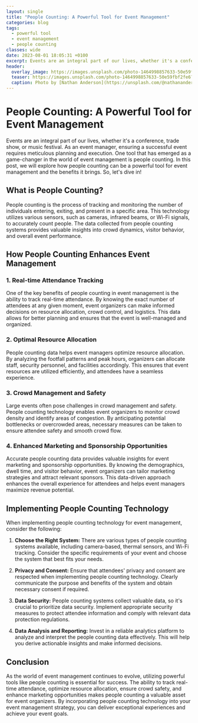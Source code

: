 ```yaml
---
layout: single
title: "People Counting: A Powerful Tool for Event Management"
categories: blog
tags:
  - powerful tool
  - event management
  - people counting
classes: wide
date: 2023-08-01 18:05:31 +0100
excerpt: Events are an integral part of our lives, whether it's a conference, trade show, or music festival.
header:
  overlay_image: https://images.unsplash.com/photo-1464998857633-50e59fbf2fe6?crop=entropy&cs=tinysrgb&fit=max&fm=jpg&ixid=M3w0Nzk0ODB8MHwxfHNlYXJjaHw0fHxwb3dlcmZ1bCUyMHRvb2wlMkMlMjBldmVudCUyMG1hbmFnZW1lbnQlMkMlMjBwZW9wbGUlMjBjb3VudGluZ3xlbnwwfDB8fHwxNjkwOTA1OTIzfDA&ixlib=rb-4.0.3&q=80&w=1080
  teaser: https://images.unsplash.com/photo-1464998857633-50e59fbf2fe6?crop=entropy&cs=tinysrgb&fit=max&fm=jpg&ixid=M3w0Nzk0ODB8MHwxfHNlYXJjaHw0fHxwb3dlcmZ1bCUyMHRvb2wlMkMlMjBldmVudCUyMG1hbmFnZW1lbnQlMkMlMjBwZW9wbGUlMjBjb3VudGluZ3xlbnwwfDB8fHwxNjkwOTA1OTIzfDA&ixlib=rb-4.0.3&q=80&w=400
  caption: Photo by [Nathan Anderson](https://unsplash.com/@nathananderson?utm_source=peoplecounter&utm_medium=referral) on [Unsplash](https://unsplash.com/?utm_source=peoplecounter&utm_medium=referral)
---
```


# People Counting: A Powerful Tool for Event Management

Events are an integral part of our lives, whether it's a conference, trade show, or music festival. As an event manager, ensuring a successful event requires meticulous planning and execution. One tool that has emerged as a game-changer in the world of event management is people counting. In this post, we will explore how people counting can be a powerful tool for event management and the benefits it brings. So, let's dive in!

## What is People Counting?

People counting is the process of tracking and monitoring the number of individuals entering, exiting, and present in a specific area. This technology utilizes various sensors, such as cameras, infrared beams, or Wi-Fi signals, to accurately count people. The data collected from people counting systems provides valuable insights into crowd dynamics, visitor behavior, and overall event performance.

## How People Counting Enhances Event Management

### 1. Real-time Attendance Tracking

One of the key benefits of people counting in event management is the ability to track real-time attendance. By knowing the exact number of attendees at any given moment, event organizers can make informed decisions on resource allocation, crowd control, and logistics. This data allows for better planning and ensures that the event is well-managed and organized.

### 2. Optimal Resource Allocation

People counting data helps event managers optimize resource allocation. By analyzing the footfall patterns and peak hours, organizers can allocate staff, security personnel, and facilities accordingly. This ensures that event resources are utilized efficiently, and attendees have a seamless experience.

### 3. Crowd Management and Safety

Large events often pose challenges in crowd management and safety. People counting technology enables event organizers to monitor crowd density and identify areas of congestion. By anticipating potential bottlenecks or overcrowded areas, necessary measures can be taken to ensure attendee safety and smooth crowd flow.

### 4. Enhanced Marketing and Sponsorship Opportunities

Accurate people counting data provides valuable insights for event marketing and sponsorship opportunities. By knowing the demographics, dwell time, and visitor behavior, event organizers can tailor marketing strategies and attract relevant sponsors. This data-driven approach enhances the overall experience for attendees and helps event managers maximize revenue potential.

## Implementing People Counting Technology

When implementing people counting technology for event management, consider the following:

1. **Choose the Right System:** There are various types of people counting systems available, including camera-based, thermal sensors, and Wi-Fi tracking. Consider the specific requirements of your event and choose the system that best fits your needs.

2. **Privacy and Consent:** Ensure that attendees' privacy and consent are respected when implementing people counting technology. Clearly communicate the purpose and benefits of the system and obtain necessary consent if required.

3. **Data Security:** People counting systems collect valuable data, so it's crucial to prioritize data security. Implement appropriate security measures to protect attendee information and comply with relevant data protection regulations.

4. **Data Analysis and Reporting:** Invest in a reliable analytics platform to analyze and interpret the people counting data effectively. This will help you derive actionable insights and make informed decisions.

## Conclusion

As the world of event management continues to evolve, utilizing powerful tools like people counting is essential for success. The ability to track real-time attendance, optimize resource allocation, ensure crowd safety, and enhance marketing opportunities makes people counting a valuable asset for event organizers. By incorporating people counting technology into your event management strategy, you can deliver exceptional experiences and achieve your event goals.